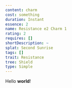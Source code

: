 ```yaml
---
content: charm
cost: something
duration: Instant
essence: 2
name: Resistance e2 Charm 1
rating: 2
requires: []
shortDescription: ~
splat: Second Sunrise
tags: []
trait: Resistance
tree: Shield
type: Simple
---
```


Hello **world**!
